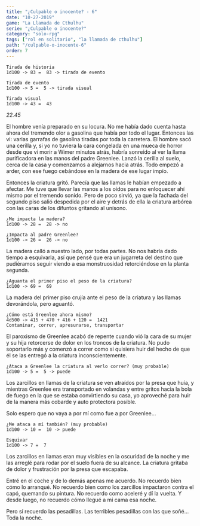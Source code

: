 ```yaml
---
title: "¿Culpable o inocente? - 6"
date: "10-27-2019"
game: "La Llamada de Cthulhu"
serie: "¿Culpable o inocente?"
category: "solo-rpg"
tags: ["rol en solitario", "la llamada de cthulhu"]
path: "/culpable-o-inocente-6"
order: 7
---
```


```
Tirada de historia
1d100 -> 83 =  83 -> tirada de evento
```

```
Tirada de evento
1d100 -> 5 =  5 -> tirada visual
```

```
Tirada visual
1d100 -> 43 =  43
```

_22.45_

El hombre venía preparado en su locura. No me había dado cuenta hasta ahora del tremendo olor a gasolina que había por todo el lugar. Entonces las vi: varias garrafas de gasolina tiradas por toda la carretera. El hombre sacó una cerilla y, si yo no tuviera la cara congelada en una mueca de horror desde que vi morir a Wimer minutos atrás, habría sonreído al ver la llama purificadora en las manos del padre Greenlee. Lanzó la cerilla al suelo, cerca de la casa y comenzamos a alejarnos hacia atrás. Todo empezó a arder, con ese fuego cebándose en la madera de ese lugar impío.

Entonces la criatura gritó. Parecía que las llamas le habían empezado a afectar. Me tuve que llevar las manos a los oídos para no enloquecer ahí mismo por el tremendo sonido. Pero de poco sirvió, ya que la fachada del segundo piso salió despedida por el aire y detrás de ella la criatura arbórea con las caras de los difuntos gritando al unísono.

```
¿Me impacta la madera?
1d100 -> 28 =  28 -> no
```

```
¿Impacta al padre Greenlee?
1d100 -> 26 =  26 -> no
```

La madera calló a nuestro lado, por todas partes. No nos habría dado tiempo a esquivarla, así que pensé que era un jugarreta del destino que pudiéramos seguir viendo a esa monstruosidad retorciéndose en la planta segunda.

```
¿Aguanta el primer piso el peso de la criatura?
1d100 -> 69 =  69
```

La madera del primer piso crujía ante el peso de la criatura y las llamas devorándola, pero aguantó.

```
¿Cómo está Greenlee ahora mismo?
4d500 -> 415 + 470 + 416 + 120 =  1421
Contaminar, correr, apresurarse, transportar
```

El paroxismo de Greenlee acabó de repente cuando vió la cara de su mujer y su hija retorcerse de dolor en los troncos de la criatura. No pudo soportarlo más y comenzó a correr como si quisiera huir del hecho de que él se las entregó a la criatura inconscientemente.

```
¿Ataca a Greenlee la criatura al verlo correr? (muy probable)
1d100 -> 5 =  5 -> puede
```

Los zarcillos en llamas de la criatura se ven atraídos por la presa que huía, y mientras Greenlee era transportado en volandas y entre gritos hacia la bola de fuego en la que se estaba convirtiendo su casa, yo aproveché para huir de la manera más cobarde y auto protectora posible.

Solo espero que no vaya a por mí como fue a por Greenlee...

```
¿Me ataca a mí también? (muy probable)
1d100 -> 10 =  10 -> puede
```

```
Esquivar
1d100 -> 7 =  7
```

Los zarcillos en llamas eran muy visibles en la oscuridad de la noche y me las arreglé para rodar por el suelo fuera de su alcance. La criatura gritaba de dolor y frustración por la presa que escapaba.

Entré en el coche y de lo demás apenas me acuerdo. No recuerdo bien cómo lo arranqué. No recuerdo bien como los zarcillos impactaron contra el capó, quemando su pintura. No recuerdo como aceleré y dí la vuelta. Y desde luego, no recuerdo cómo llegué a mi cama esa noche.

Pero sí recuerdo las pesadillas. Las terribles pesadillas con las que soñé... Toda la noche.
